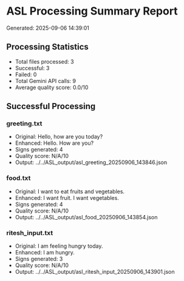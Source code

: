 
# ASL Processing Summary Report
Generated: 2025-09-06 14:39:01

## Processing Statistics
- Total files processed: 3
- Successful: 3
- Failed: 0
- Total Gemini API calls: 9
- Average quality score: 0.0/10

## Successful Processing

### greeting.txt
- Original: Hello, how are you today?
- Enhanced: Hello. How are you?
- Signs generated: 4
- Quality score: N/A/10
- Output: ../../ASL_output/asl_greeting_20250906_143846.json

### food.txt
- Original: I want to eat fruits and vegetables.
- Enhanced: I want fruit. I want vegetables.
- Signs generated: 4
- Quality score: N/A/10
- Output: ../../ASL_output/asl_food_20250906_143854.json

### ritesh_input.txt
- Original: I am feeling hungry today.
- Enhanced: I am hungry.
- Signs generated: 3
- Quality score: N/A/10
- Output: ../../ASL_output/asl_ritesh_input_20250906_143901.json
